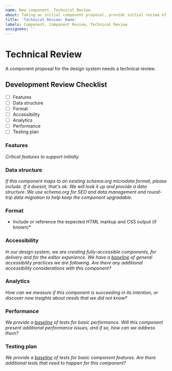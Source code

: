 ```yaml
---
name: New component, Technical Review
about: Taking an initial component proposal, provide initial review of technical considerations in scoping out the component. This includes describing the technical features, highlighting any obvious performance or accessibility issues, and outlining the technical metadata about the component (naming, location of where code will live and what format, such as a web component, or a Gutenberg block, or other.)
title: 'Technical Review: Name'
labels: Component, Component Review, Technical Review
assignees: ''
---
```


# Technical Review

A component proposal for the design system needs a technical review.

## Development Review Checklist

- [ ] Features
- [ ] Data structure
- [ ] Format
- [ ] Accessibility
- [ ] Analytics
- [ ] Performance
- [ ] Testing plan

### Features
*Critical features to support initially.*

### Data structure
*If this component maps to an existing schema.org microdata format, please include. If it doesnt, that's ok. We will look it up and provide a data structure. We use schema.org for SEO and data management and round-trip data migration to help keep the component upgradable.*

### Format
* Include or reference the expected HTML markup and CSS output (if known)*

### Accessibility
*In our design system, we are creating fully-accessible components, for delivery and for the editor experience. We have a [baseline]() of general accessibility practices we are following. Are there any additional accessibility considerations with this component?* 

### Analytics
*How can we measure if this component is succeeding in its intention, or discover new insights about needs that we did not know?*

### Performance
*We provide a [baseline]() of tests for basic performance. Will this component present additional performance issues, and if so, how can we address them?*

### Testing plan
*We provide a [baseline]() of tests for basic component features. Are there additional tests that need to happen for this component?*
